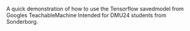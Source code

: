 A quick demonstration of how to use the Tensorflow savedmodel from Googles TeachableMachine
Intended for DMU24 students from Sonderborg.
